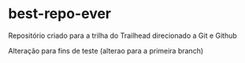# best-repo-ever
Repositório criado para a trilha do Trailhead direcionado a Git e Github

Alteração para fins de teste (alterao para a primeira branch)
